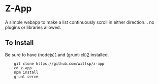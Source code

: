 # Z-App

A simple webapp to make a list continuously scroll in either direction... no plugins or libraries allowed.

## To Install

Be sure to have (nodejs)[1] and (grunt-cli)[2] installed.

```
    git clone https://github.com/willsp/z-app
    cd z-app
    npm install
    grunt serve
```

[1]: http://nodejs.org/
[2]: http://gruntjs.com/
